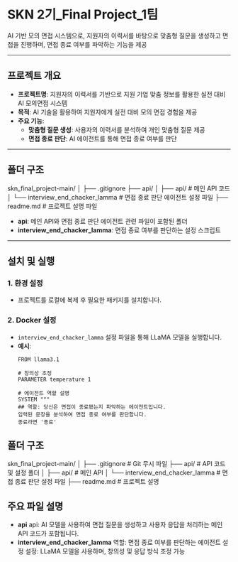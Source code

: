 # SKN 2기_Final Project_1팀

AI 기반 모의 면접 시스템으로, 지원자의 이력서를 바탕으로 맞춤형 질문을 생성하고 면접을 진행하며, 면접 종료 여부를 파악하는 기능을 제공

---

## 프로젝트 개요
- **프로젝트명**: 지원자의 이력서를 기반으로 지원 기업 맞춤 정보를 활용한 실전 대비 AI 모의면접 시스템
- **목적**: AI 기술을 활용하여 지원자에게 실전 대비 모의 면접 경험을 제공
- **주요 기능**:
  - **맞춤형 질문 생성**: 사용자의 이력서를 분석하여 개인 맞춤형 질문 제공
  - **면접 종료 판단**: AI 에이전트를 통해 면접 종료 여부를 판단

---

## 폴더 구조
skn_final_project-main/ │ ├── .gitignore ├── api/ │ ├── api/ # 메인 API 코드 │ └── interview_end_chacker_lamma # 면접 종료 판단 에이전트 설정 파일 ├── readme.md # 프로젝트 설명 파일


- **api**: 메인 API와 면접 종료 판단 에이전트 관련 파일이 포함된 폴더
- **interview_end_chacker_lamma**: 면접 종료 여부를 판단하는 설정 스크립트

---

## 설치 및 실행

### 1. 환경 설정
- 프로젝트를 로컬에 복제 후 필요한 패키지를 설치합니다.

### 2. Docker 설정
- `interview_end_chacker_lamma` 설정 파일을 통해 LLaMA 모델을 실행합니다.
- **예시**:
  ```plaintext
  FROM llama3.1

  # 창의성 조정
  PARAMETER temperature 1

  # 에이전트 역할 설명
  SYSTEM """
  ## 역할: 당신은 면접이 종료됐는지 파악하는 에이전트입니다.
  입력된 문장을 분석하여 면접 종료 여부를 판단합니다.
  종료라면 '종료'

## 폴더 구조
skn_final_project-main/
│
├── .gitignore               # Git 무시 파일
├── api/                     # API 코드 및 설정 폴더
│   ├── api/                 # 메인 API
│   └── interview_end_chacker_lamma  # 면접 종료 판단 설정 파일
├── readme.md                # 프로젝트 설명

## 주요 파일 설명
- **api**
api: AI 모델을 사용하여 면접 질문을 생성하고 사용자 응답을 처리하는 메인 API 코드가 포함됩니다.
- **interview_end_chacker_lamma**
역할: 면접 종료 여부를 판단하는 에이전트 설정
설정: LLaMA 모델을 사용하며, 창의성 및 응답 방식 조정 가능

